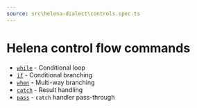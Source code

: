 ```yaml
---
source: src\helena-dialect\controls.spec.ts
---
```

# Helena control flow commands

- [`while`](../../pages/helena-dialect/commands/while.md) - Conditional loop
- [`if`](../../pages/helena-dialect/commands/if.md) - Conditional branching
- [`when`](../../pages/helena-dialect/commands/when.md) - Multi-way branching
- [`catch`](../../pages/helena-dialect/commands/catch.md) - Result handling
- [`pass`](../../pages/helena-dialect/commands/pass.md) - `catch` handler pass-through


